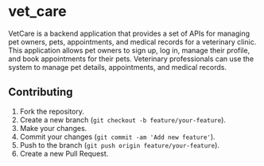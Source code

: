 # vet_care

VetCare is a backend application that provides a set of APIs for managing pet owners, pets, appointments, and medical records for a veterinary clinic. This application allows pet owners to sign up, log in, manage their profile, and book appointments for their pets. Veterinary professionals can use the system to manage pet details, appointments, and medical records.

<h2>Contributing</h2>

<ol>
  <li>Fork the repository.</li>
  <li>Create a new branch (<code>git checkout -b feature/your-feature</code>).</li>
  <li>Make your changes.</li>
  <li>Commit your changes (<code>git commit -am 'Add new feature'</code>).</li>
  <li>Push to the branch (<code>git push origin feature/your-feature</code>).</li>
  <li>Create a new Pull Request.</li>
</ol>
